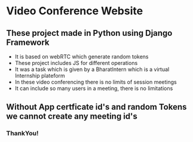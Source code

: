 # Video Conference Website
## These project made in Python using Django Framework
<ul>
  <li>It is based on webRTC which generate random tokens</li>
  <li>These project includes JS for different operations</li>
  <li>It was a task which is given by a BharatIntern which is a virtual Internship plateform</li>
  <li>In these video conferencing there is no limits of session meetings</li>
  <li>It can include so many users in a meeting, there is no limitations</li>
</ul>
<h2><b>Without App certficate id's and random Tokens we cannot create any meeting id's</b></h2>
<h3><b>ThankYou!</b></h3>
